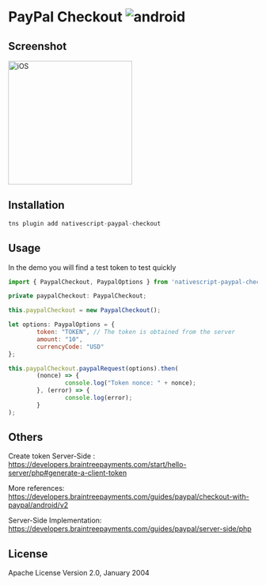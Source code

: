 # PayPal Checkout ![android](https://cdn4.iconfinder.com/data/icons/logos-3/228/android-32.png)

## Screenshot
<img alt="iOS" src="https://res.cloudinary.com/dem02bcqj/image/upload/v1526497294/Screenshot_2018-05-16-13-58-00.png" width="250">

## Installation

```javascript
tns plugin add nativescript-paypal-checkout
```

## Usage

In the demo you will find a test token to test quickly

```javascript
import { PaypalCheckout, PaypalOptions } from 'nativescript-paypal-checkout';

private paypalCheckout: PaypalCheckout;

this.paypalCheckout = new PaypalCheckout();

let options: PaypalOptions = {
		token: "TOKEN", // The token is obtained from the server
		amount: "10",
		currencyCode: "USD"
};

this.paypalCheckout.paypalRequest(options).then(
		(nonce) => {
				console.log("Token nonce: " + nonce);
		}, (error) => {
				console.log(error);
		}
);

```

## Others

Create token Server-Side : https://developers.braintreepayments.com/start/hello-server/php#generate-a-client-token

More references: https://developers.braintreepayments.com/guides/paypal/checkout-with-paypal/android/v2

Server-Side Implementation: https://developers.braintreepayments.com/guides/paypal/server-side/php

## License

Apache License Version 2.0, January 2004
